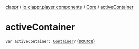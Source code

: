[clappr](../../index.md) / [io.clappr.player.components](../index.md) / [Core](index.md) / [activeContainer](.)

# activeContainer

`var activeContainer: `[`Container`](../-container/index.md)`?` [(source)](https://github.com/clappr/clappr-android/tree/dev/clappr/src/main/kotlin/io/clappr/player/components/Core.kt#L17)